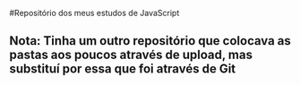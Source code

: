 #Repositório dos meus estudos de JavaScript
## Nota: Tinha um outro repositório que colocava as pastas aos poucos através de upload, mas substituí por essa que foi através de Git
